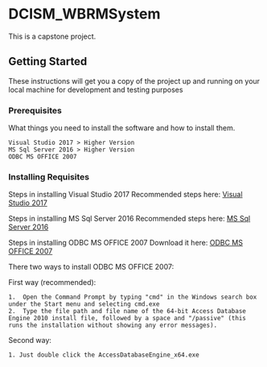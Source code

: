 # DCISM_WBRMSystem
This is a capstone project.

## Getting Started

These instructions will get you a copy of the project up and running on your local machine for development and testing purposes

### Prerequisites

What things you need to install the software and how to install them.

```
Visual Studio 2017 > Higher Version
MS Sql Server 2016 > Higher Version
ODBC MS OFFICE 2007
```
### Installing Requisites
Steps in installing Visual Studio 2017
Recommended steps here: [Visual Studio 2017](https://docs.microsoft.com/en-us/visualstudio/install/install-visual-studio?view=vs-2017)

Steps in installing MS Sql Server 2016
Recommended steps here: [MS Sql Server 2016](https://www.quackit.com/sql_server/sql_server_2016/tutorial/install_sql_server_2016.cfm)

Steps in installing ODBC MS OFFICE 2007
Download it here: [ODBC MS OFFICE 2007](https://download.cnet.com/2007-Office-System-Driver-Data-Connectivity-Components/3000-10254_4-75452798.html)

There two ways to install ODBC MS OFFICE 2007:

First way (recommended):
```
1.  Open the Command Prompt by typing "cmd" in the Windows search box under the Start menu and selecting cmd.exe
2.  Type the file path and file name of the 64-bit Access Database Engine 2010 install file, followed by a space and "/passive" (this runs the installation without showing any error messages).
```
Second way:
```
1. Just double click the AccessDatabaseEngine_x64.exe
```

